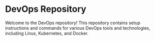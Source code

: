 # DevOps Repository

Welcome to the DevOps repository! This repository contains setup instructions and commands for various DevOps tools and technologies, including Linux, Kubernetes, and Docker.

